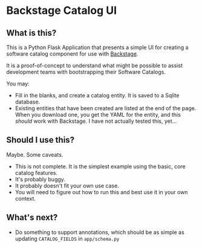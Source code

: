 # Backstage Catalog UI

## What is this?

This is a Python Flask Application that presents a simple UI for creating a software catalog component for use with [Backstage](https://backstage.spotify.com).

It is a proof-of-concept to understand what might be possible to assist development teams with bootstrapping their Software Catalogs.

You may:
- Fill in the blanks, and create a catalog entity. It is saved to a Sqlite database.
- Existing entities that have been created are listed at the end of the page. When you download one, you get the YAML for the entity, and this *should* work with Backstage. I have not actually tested this, yet...

## Should I use this?
Maybe. Some caveats.

- This is not complete. It is the simplest example using the basic, core catalog features.
- It's probably buggy.
- It probably doesn't fit your own use case.
- You will need to figure out how to run this and best use it in your own context.


## What's next?
- Do something to support annotations, which should be as simple as updating `CATALOG_FIELDS` in `app/schema.py`
